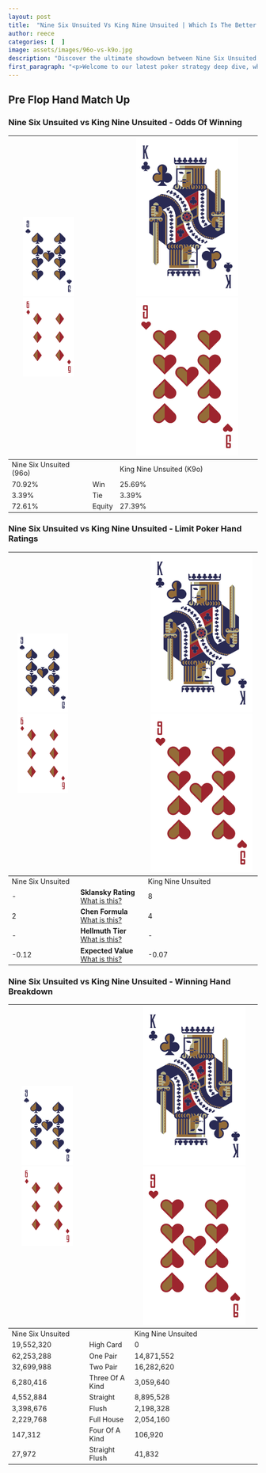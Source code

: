 ```yaml
---
layout: post
title:  "Nine Six Unsuited Vs King Nine Unsuited | Which Is The Better Hand In Poker? A Complete Guide"
author: reece
categories: [  ]
image: assets/images/96o-vs-k9o.jpg
description: "Discover the ultimate showdown between Nine Six Unsuited and King Nine Unsuited in poker! Uncover the odds, strategies, and scenarios where one hand triumphs over the other. Get ready to up your poker game with this thrilling analysis."
first_paragraph: "<p>Welcome to our latest poker strategy deep dive, where we're pitting two distinct hands against each other in a high-stakes showdown: Nine Six Unsuited vs King Nine Unsuited.</p><p>In the dynamic world of poker, every decision counts, and knowing which hand holds the upper hand is key to your success at the table.</p><p>In this article, we'll dissect these two hands, explore the scenarios where one dominates the other, and equip you with the knowledge to make strategic choices that can tip the odds in your favor.</p><p>Get ready to unravel the intriguing dynamics of these poker hands and elevate your game to new heights.</p>"
---
```




[comment]: # (sp0)

## Pre Flop Hand Match Up

<div class="table hand-ratings" markdown="1"> 



### Nine Six Unsuited vs King Nine Unsuited - Odds Of Winning


    
| ![image info](assets/images/hand1/9.png) ![image info](assets/images/hand1/6o.png) |  | ![image info](assets/images/hand2/K.png) ![image info](assets/images/hand2/9o.png) |
| -------- | -------- | -------- |
| Nine Six Unsuited (96o) |  | King Nine Unsuited (K9o) |
| 70.92% | Win | 25.69% |
| 3.39% | Tie | 3.39% |
| 72.61% | Equity | 27.39% |




[comment]: # (sp1)



### Nine Six Unsuited vs King Nine Unsuited - Limit Poker Hand Ratings


    
| ![image info](assets/images/hand1/9.png) ![image info](assets/images/hand1/6o.png) |  | ![image info](assets/images/hand2/K.png) ![image info](assets/images/hand2/9o.png) |
| -------- | -------- | -------- |
| Nine Six Unsuited |  | King Nine Unsuited |
| - | **Sklansky Rating** [What is this?](/sklansky-rating-explained) | 8 |
| 2 | **Chen Formula** [What is this?](/chen-formula-explained) | 4 |
| - | **Hellmuth Tier** [What is this?](/Hellmuth-tier-explained) | - |
| -0.12 | **Expected Value** [What is this?](/expected-value-explained) | -0.07 |




[comment]: # (sp2)



### Nine Six Unsuited vs King Nine Unsuited - Winning Hand Breakdown


    
| ![image info](assets/images/hand1/9.png) ![image info](assets/images/hand1/6o.png) |  | ![image info](assets/images/hand2/K.png) ![image info](assets/images/hand2/9o.png) |
| -------- | -------- | -------- |
| Nine Six Unsuited |  | King Nine Unsuited |
| 19,552,320 | High Card | 0 |
| 62,253,288 | One Pair | 14,871,552 |
| 32,699,988 | Two Pair | 16,282,620 |
| 6,280,416 | Three Of A Kind | 3,059,640 |
| 4,552,884 | Straight | 8,895,528 |
| 3,398,676 | Flush | 2,198,328 |
| 2,229,768 | Full House | 2,054,160 |
| 147,312 | Four Of A Kind | 106,920 |
| 27,972 | Straight Flush | 41,832 |




[comment]: # (sp3)



</div>

[comment]: # (sp4)



[comment]: # (sp5)

